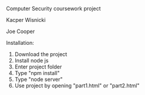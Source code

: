 Computer Security coursework project

Kacper Wisnicki

Joe Cooper

Installation:
1. Download the project
2. Install node js
2. Enter project folder
3. Type "npm install"
4. Type "node server"
5. Use project by opening "part1.html" or "part2.html"
